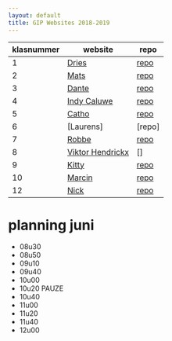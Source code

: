 ```yaml
---
layout: default
title: GIP Websites 2018-2019
---
```


| klasnummer | website | repo |
|---|---|---|
| 1 | [Dries](https://driesa-immalle.github.io/GipSite3/) | [repo](https://github.com/DriesA-immalle/GipSite3) |
| 2 | [Mats]() | [repo](https://github.com/MatsB-immalle/GipSite) |
| 3 | [Dante](http://DanteB-immalle.github.io/) | [repo]() |
| 4 | [Indy Caluwe](https://github.com/indyc-immalle) |[repo](https://github.com/indyc-immalle/indyc-immalle.github.io)|
| 5 | [Catho]() | [repo]() |
| 6 | [Laurens] | [repo] |
| 7 | [Robbe]() | [repo](https://github.com/RobbeG-immalle/Website2.0) |
| 8 | [Viktor Hendrickx](http://ViktorH-immalle.github.io/) | [] |
| 9 | [Kitty]() | [repo](https://github.com/KittyJ-Immalle/GIPSite) |
| 10 | [Marcin](http://MarcinK-immalle.github.io/) | [repo](https://marcink-immalle.github.io/GIP_Site/) |
| 12 | [Nick](http://NickZ-immalle.github.io/) | [repo](https://github.com/NickZ-immalle/Site) |


# planning juni

- 08u30 
- 08u50
- 09u10
- 09u40
- 10u00
- 10u20 PAUZE
- 10u40
- 11u00
- 11u20
- 11u40
- 12u00
